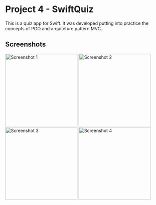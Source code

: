 # Project 4 - SwiftQuiz

This is a quiz app for Swift. It was developed putting into practice the concepts of POO and arquiteture pattern MVC.

## Screenshots

<img width="230" alt="Screenshot 1" src="https://github.com/luanmarcosdev/eric-swift-course/assets/128191866/b1516d53-43b8-4e64-b215-6648b71d4952">
<img width="230" alt="Screenshot 2" src="https://github.com/luanmarcosdev/eric-swift-course/assets/128191866/4947634f-bbac-4b56-a5bb-51704590129c">
<img width="230" alt="Screenshot 3" src="https://github.com/luanmarcosdev/eric-swift-course/assets/128191866/8f13ca0b-03d4-41ea-836e-fa933957c895">
<img width="230" alt="Screenshot 4" src="https://github.com/luanmarcosdev/eric-swift-course/assets/128191866/28091eab-1106-417f-8648-d50e77e91e1a">

